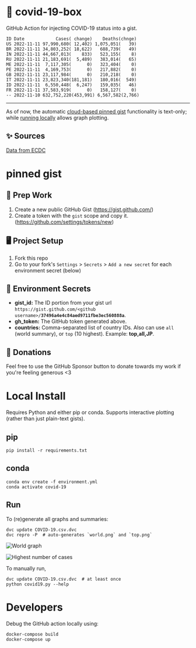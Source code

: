# 🏥 covid-19-box

GitHub Action for injecting COVID-19 status into a gist.

```
ID Date            Cases( change)    Deaths(chnge)
US 2022-11-11 97,990,680( 12,402) 1,075,051(   39)
BR 2022-11-11 34,803,252( 18,622)   688,739(   49)
IN 2022-11-11 44,667,013(    833)   523,155(    8)
RU 2022-11-11 21,183,691(  5,489)   383,014(   65)
ME 2022-11-11  7,117,305(      0)   323,404(    0)
PE 2022-11-11  4,169,753(      0)   217,882(    0)
GB 2022-11-11 23,117,984(      0)   210,218(    0)
IT 2022-11-11 23,823,340(181,181)   180,016(  549)
ID 2022-11-11  6,550,448(  6,247)   159,035(   46)
FR 2022-11-11 37,583,919(      0)   158,127(    0)
-- 2022-11-10 632,752,220(453,991) 6,567,582(2,766)
```

---

As of now, the automatic [cloud-based pinned gist](#pinned-gist) functionality is text-only;
while [running locally](#local-install) allows graph plotting.

## ✨ Sources

[Data from ECDC](https://www.ecdc.europa.eu/en/publications-data/download-todays-data-geographic-distribution-covid-19-cases-worldwide)

# pinned gist

## 🎒 Prep Work
1. Create a new public GitHub Gist (https://gist.github.com/)
1. Create a token with the `gist` scope and copy it. (https://github.com/settings/tokens/new)

## 🖥 Project Setup
1. Fork this repo
1. Go to your fork's `Settings` > `Secrets` > `Add a new secret` for each environment secret (below)

## 🤫 Environment Secrets
- **gist_id:** The ID portion from your gist url `https://gist.github.com/<github username>/`**`37496a4e4c84aed9711fbe3ec560888a`**.
- **gh_token:** The GitHub token generated above.
- **countries:** Comma-separated list of country IDs. Also can use `all` (world summary), or `top` (10 highest). Example: **top,all,JP**.

## 💸 Donations

Feel free to use the GitHub Sponsor button to donate towards my work if you're feeling generous <3

# Local Install

Requires Python and either pip or conda. Supports interactive plotting (rather than just plain-text gists).

## pip

```
pip install -r requirements.txt
```

## conda

```
conda env create -f environment.yml
conda activate covid-19
```

## Run

To (re)generate all graphs and summaries:

```
dvc update COVID-19.csv.dvc
dvc repro -P  # auto-generates `world.png` and `top.png`
```

![World graph](world.png)

![Highest number of cases](top.png)

To manually run,

```
dvc update COVID-19.csv.dvc  # at least once
python covid19.py --help
```

# Developers

Debug the GitHub action locally using:

```
docker-compose build
docker-compose up
```
